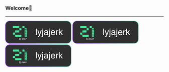 ### Welcome👋
<hr>
<a href="#">
  <img src="https://github.com/ArzimanOff/ArzimanOff/blob/main/s21_nick.svg" width="210px">
</a>

<a href="https://t.me/arziman_off">
  <img src="https://github.com/ArzimanOff/ArzimanOff/blob/main/s21_nick.svg" width="210px">
</a>

<a href="https://vk.com/arziman_off">
  <img src="https://github.com/ArzimanOff/ArzimanOff/blob/main/s21_nick.svg" width="210px">
</a>
